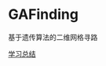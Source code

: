 # GAFinding
基于遗传算法的二维网格寻路

[学习总结](https://internal-kingfisher-10e.notion.site/e3e1f82143704d6fbd96f9d909fbddec)
